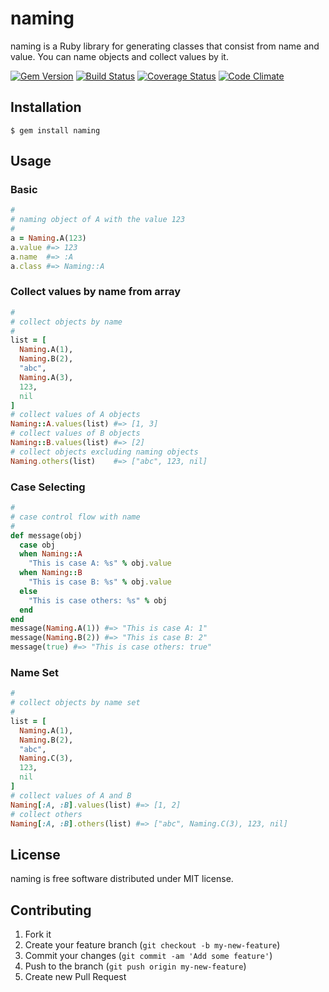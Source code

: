 # naming

naming is a Ruby library for generating classes that consist from name and
value. You can name objects and collect values by it.

[![Gem Version](https://badge.fury.io/rb/naming.png)](http://badge.fury.io/rb/naming) [![Build Status](https://travis-ci.org/keita/naming.png?branch=master)](https://travis-ci.org/keita/naming) [![Coverage Status](https://coveralls.io/repos/keita/naming/badge.png?branch=master)](https://coveralls.io/r/keita/naming) [![Code Climate](https://codeclimate.com/github/keita/naming.png)](https://codeclimate.com/github/keita/naming)

## Installation

    $ gem install naming

## Usage

### Basic

```ruby
#
# naming object of A with the value 123
#
a = Naming.A(123)
a.value #=> 123
a.name  #=> :A
a.class #=> Naming::A
````

### Collect values by name from array

```ruby
#
# collect objects by name
#
list = [
  Naming.A(1),
  Naming.B(2),
  "abc",
  Naming.A(3),
  123,
  nil
]
# collect values of A objects
Naming::A.values(list) #=> [1, 3]
# collect values of B objects
Naming::B.values(list) #=> [2]
# collect objects excluding naming objects
Naming.others(list)    #=> ["abc", 123, nil]
```

### Case Selecting

```ruby
#
# case control flow with name
#
def message(obj)
  case obj
  when Naming::A
    "This is case A: %s" % obj.value
  when Naming::B
    "This is case B: %s" % obj.value
  else
    "This is case others: %s" % obj
  end
end
message(Naming.A(1)) #=> "This is case A: 1"
message(Naming.B(2)) #=> "This is case B: 2"
message(true) #=> "This is case others: true"
```

### Name Set

```ruby
#
# collect objects by name set
#
list = [
  Naming.A(1),
  Naming.B(2),
  "abc",
  Naming.C(3),
  123,
  nil
]
# collect values of A and B
Naming[:A, :B].values(list) #=> [1, 2]
# collect others
Naming[:A, :B].others(list) #=> ["abc", Naming.C(3), 123, nil]
```

## License

naming is free software distributed under MIT license.

## Contributing

1. Fork it
2. Create your feature branch (`git checkout -b my-new-feature`)
3. Commit your changes (`git commit -am 'Add some feature'`)
4. Push to the branch (`git push origin my-new-feature`)
5. Create new Pull Request
